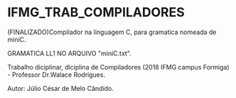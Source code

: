 # IFMG_TRAB_COMPILADORES
(FINALIZADO)Compilador na linguagem C, para gramatica nomeada de miniC.

GRAMATICA LL1 NO ARQUIVO "miniC.txt".

Trabalho diciplinar, diciplina de Compiladores (2018 IFMG campus Formiga) - Professor Dr.Walace Rodrigues.

Autor: Júlio César de Melo Cândido.
